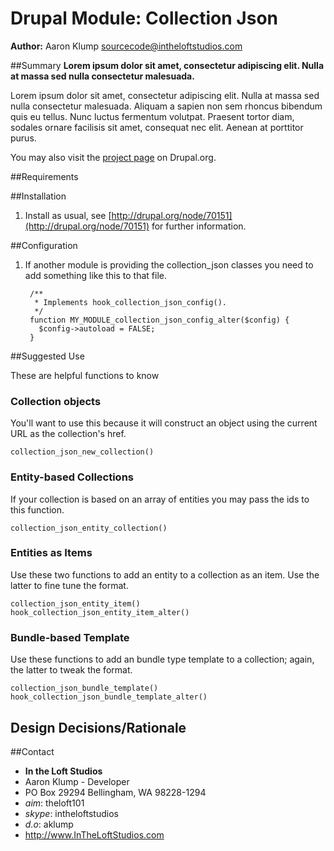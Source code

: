 # Drupal Module: Collection Json
**Author:** Aaron Klump  <sourcecode@intheloftstudios.com>

##Summary
**Lorem ipsum dolor sit amet, consectetur adipiscing elit. Nulla at massa sed nulla consectetur malesuada.**

Lorem ipsum dolor sit amet, consectetur adipiscing elit. Nulla at massa sed nulla consectetur malesuada. Aliquam a sapien non sem rhoncus bibendum quis eu tellus. Nunc luctus fermentum volutpat. Praesent tortor diam, sodales ornare facilisis sit amet, consequat nec elit. Aenean at porttitor purus.

You may also visit the [project page](http://www.drupal.org/project/collection_json) on Drupal.org.

##Requirements

##Installation
1. Install as usual, see [http://drupal.org/node/70151](http://drupal.org/node/70151) for further information.

##Configuration
1. If another module is providing the collection_json classes you need to add something like this to that file.

        /**
         * Implements hook_collection_json_config().
         */
        function MY_MODULE_collection_json_config_alter($config) {
          $config->autoload = FALSE;
        }

##Suggested Use

These are helpful functions to know

### Collection objects
You'll want to use this because it will construct an object using the current URL as the collection's href.

    collection_json_new_collection()

### Entity-based Collections
If your collection is based on an array of entities you may pass the ids to this function.

    collection_json_entity_collection()

### Entities as Items
Use these two functions to add an entity to a collection as an item.  Use the latter to fine tune the format.

    collection_json_entity_item()
    hook_collection_json_entity_item_alter()

### Bundle-based Template
Use these functions to add an bundle type template to a collection; again, the latter to tweak the format.

    collection_json_bundle_template()
    hook_collection_json_bundle_template_alter()

## Design Decisions/Rationale

##Contact
* **In the Loft Studios**
* Aaron Klump - Developer
* PO Box 29294 Bellingham, WA 98228-1294
* _aim_: theloft101
* _skype_: intheloftstudios
* _d.o_: aklump
* <http://www.InTheLoftStudios.com>